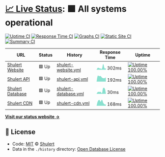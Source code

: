 # [📈 Live Status](https://status.shulert.com): <!--live status--> **🟩 All systems operational**

[![Uptime CI](https://github.com/koj-co/upptime/workflows/Uptime%20CI/badge.svg)](https://github.com/koj-co/upptime/actions?query=workflow%3A%22Uptime+CI%22)
[![Response Time CI](https://github.com/koj-co/upptime/workflows/Response%20Time%20CI/badge.svg)](https://github.com/koj-co/upptime/actions?query=workflow%3A%22Response+Time+CI%22)
[![Graphs CI](https://github.com/koj-co/upptime/workflows/Graphs%20CI/badge.svg)](https://github.com/koj-co/upptime/actions?query=workflow%3A%22Graphs+CI%22)
[![Static Site CI](https://github.com/koj-co/upptime/workflows/Static%20Site%20CI/badge.svg)](https://github.com/koj-co/upptime/actions?query=workflow%3A%22Static+Site+CI%22)
[![Summary CI](https://github.com/koj-co/upptime/workflows/Summary%20CI/badge.svg)](https://github.com/koj-co/upptime/actions?query=workflow%3A%22Summary+CI%22)

<!--start: status pages-->
<!-- This summary is generated by Upptime (https://github.com/upptime/upptime) -->
<!-- Do not edit this manually, your changes will be overwritten -->

| URL                                                   | Status | History                                                                                               | Response Time                                                                        | Uptime                                                                                                                                                                                                                   |
| ----------------------------------------------------- | ------ | ----------------------------------------------------------------------------------------------------- | ------------------------------------------------------------------------------------ | ------------------------------------------------------------------------------------------------------------------------------------------------------------------------------------------------------------------------ |
| [Shulert Website](https://www.shulert.com)            | 🟩 Up  | [shulert-website.yml](https://github.com/Shulert/status/commits/master/history/shulert-website.yml)   | <img alt="Response time graph" src="./graphs/shulert-website.png" height="20"> 302ms | [![Uptime 100.00%](https://img.shields.io/endpoint?url=https%3A%2F%2Fraw.githubusercontent.com%2FShulert%2Fstatus%2Fmaster%2Fapi%2Fshulert-website%2Fuptime.json)](https://status.shulert.com/history/shulert-website)   |
| [Shulert API](https://api.shulert.com/status/api)     | 🟩 Up  | [shulert-api.yml](https://github.com/Shulert/status/commits/master/history/shulert-api.yml)           | <img alt="Response time graph" src="./graphs/shulert-api.png" height="20"> 192ms     | [![Uptime 100.00%](https://img.shields.io/endpoint?url=https%3A%2F%2Fraw.githubusercontent.com%2FShulert%2Fstatus%2Fmaster%2Fapi%2Fshulert-api%2Fuptime.json)](https://status.shulert.com/history/shulert-api)           |
| [Shulert Database](https://api.shulert.com/status/db) | 🟩 Up  | [shulert-database.yml](https://github.com/Shulert/status/commits/master/history/shulert-database.yml) | <img alt="Response time graph" src="./graphs/shulert-database.png" height="20"> 30ms | [![Uptime 100.00%](https://img.shields.io/endpoint?url=https%3A%2F%2Fraw.githubusercontent.com%2FShulert%2Fstatus%2Fmaster%2Fapi%2Fshulert-database%2Fuptime.json)](https://status.shulert.com/history/shulert-database) |
| [Shulert CDN](https://i.shulert.com)                  | 🟩 Up  | [shulert-cdn.yml](https://github.com/Shulert/status/commits/master/history/shulert-cdn.yml)           | <img alt="Response time graph" src="./graphs/shulert-cdn.png" height="20"> 168ms     | [![Uptime 100.00%](https://img.shields.io/endpoint?url=https%3A%2F%2Fraw.githubusercontent.com%2FShulert%2Fstatus%2Fmaster%2Fapi%2Fshulert-cdn%2Fuptime.json)](https://status.shulert.com/history/shulert-cdn)           |

<!--end: status pages-->

[**Visit our status website →**](https://status.shulert.com)

## 📄 License

- Code: [MIT](./LICENSE) © [Shulert](https://shulert.com)
- Data in the `./history` directory: [Open Database License](https://opendatacommons.org/licenses/odbl/1-0/)
